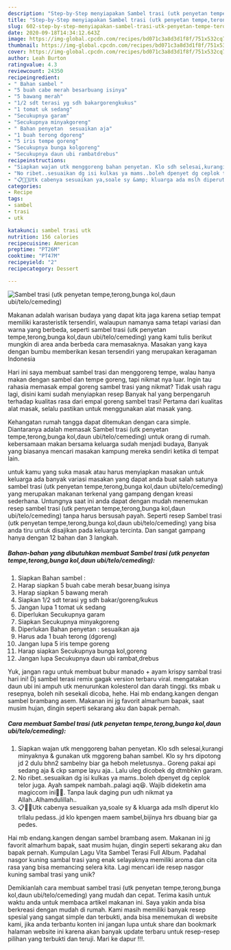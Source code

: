 ```yaml
---
description: "Step-by-Step menyiapakan Sambel trasi (utk penyetan tempe,terong,bunga kol,daun ubi/telo/cemeding) teraktual"
title: "Step-by-Step menyiapakan Sambel trasi (utk penyetan tempe,terong,bunga kol,daun ubi/telo/cemeding) teraktual"
slug: 602-step-by-step-menyiapakan-sambel-trasi-utk-penyetan-tempe-terong-bunga-kol-daun-ubi-telo-cemeding-teraktual
date: 2020-09-18T14:34:12.643Z
image: https://img-global.cpcdn.com/recipes/bd071c3a8d3d1f8f/751x532cq70/sambel-trasi-utk-penyetan-tempeterongbunga-koldaun-ubitelocemeding-foto-resep-utama.jpg
thumbnail: https://img-global.cpcdn.com/recipes/bd071c3a8d3d1f8f/751x532cq70/sambel-trasi-utk-penyetan-tempeterongbunga-koldaun-ubitelocemeding-foto-resep-utama.jpg
cover: https://img-global.cpcdn.com/recipes/bd071c3a8d3d1f8f/751x532cq70/sambel-trasi-utk-penyetan-tempeterongbunga-koldaun-ubitelocemeding-foto-resep-utama.jpg
author: Leah Burton
ratingvalue: 4.3
reviewcount: 24350
recipeingredient:
- " Bahan sambel "
- "5 buah cabe merah besarbuang isinya"
- "5 bawang merah"
- "1/2 sdt terasi yg sdh bakargorengkukus"
- "1 tomat uk sedang"
- "Secukupnya garam"
- "Secukupnya minyakgoreng"
- " Bahan penyetan  sesuaikan aja"
- "1 buah terong dgoreng"
- "5 iris tempe goreng"
- "Secukupnya bunga kolgoreng"
- "Secukupnya daun ubi rambatdrebus"
recipeinstructions:
- "Siapkan wajan utk menggoreng bahan penyetan. Klo sdh selesai,kurangi minyaknya &amp; gunakan utk mggoreng bahan sambel. Klo sy hrs dipotong jd 2 dulu bhn2 sambelny biar ga heboh meletusnya.. Goreng pakai api sedang aja &amp; ckp sampe layu aja.. Lalu uleg dicobek dg dtmbhkn garam."
- "No ribet..sesuaikan dg isi kulkas ya mams..boleh dpenyet dg ceplok telor juga. Ayah sampek nambah..palagi aq😆. Wajib dideketin ama magiccom ini🙈😸. Tanpa lauk daging pun udh nikmat ya Allah..Alhamdulillah.."
- "📋📝📩Utk cabenya sesuaikan ya,soale sy &amp; kluarga ada mslh diperut klo trllalu pedass..jd klo kpengen maem sambel,bijinya hrs dbuang biar ga pedes."
categories:
- Recipe
tags:
- sambel
- trasi
- utk

katakunci: sambel trasi utk 
nutrition: 156 calories
recipecuisine: American
preptime: "PT26M"
cooktime: "PT47M"
recipeyield: "2"
recipecategory: Dessert

---
```



![Sambel trasi (utk penyetan tempe,terong,bunga kol,daun ubi/telo/cemeding)](https://img-global.cpcdn.com/recipes/bd071c3a8d3d1f8f/751x532cq70/sambel-trasi-utk-penyetan-tempeterongbunga-koldaun-ubitelocemeding-foto-resep-utama.jpg)

Makanan adalah warisan budaya yang dapat kita jaga karena setiap tempat memiliki karasteristik tersendiri, walaupun namanya sama tetapi variasi dan warna yang berbeda, seperti sambel trasi (utk penyetan tempe,terong,bunga kol,daun ubi/telo/cemeding) yang kami tulis berikut mungkin di area anda berbeda cara memasaknya. Masakan yang kaya dengan bumbu memberikan kesan tersendiri yang merupakan keragaman Indonesia

Hari ini saya membuat sambel trasi dan menggoreng tempe, walau hanya makan dengan sambel dan tempe goreng, tapi nikmat nya luar. Ingin tau rahasia memasak empal goreng sambel trasi yang nikmat? Tidak usah ragu lagi, disini kami sudah menyiapkan resep Banyak hal yang berpengaruh terhadap kualitas rasa dari empal goreng sambel trasi! Pertama dari kualitas alat masak, selalu pastikan untuk menggunakan alat masak yang.

Kehangatan rumah tangga dapat ditemukan dengan cara simple. Diantaranya adalah memasak Sambel trasi (utk penyetan tempe,terong,bunga kol,daun ubi/telo/cemeding) untuk orang di rumah. kebersamaan makan bersama keluarga sudah menjadi budaya, Banyak yang biasanya mencari masakan kampung mereka sendiri ketika di tempat lain.

untuk kamu yang suka masak atau harus menyiapkan masakan untuk keluarga ada banyak variasi masakan yang dapat anda buat salah satunya sambel trasi (utk penyetan tempe,terong,bunga kol,daun ubi/telo/cemeding) yang merupakan makanan terkenal yang gampang dengan kreasi sederhana. Untungnya saat ini anda dapat dengan mudah menemukan resep sambel trasi (utk penyetan tempe,terong,bunga kol,daun ubi/telo/cemeding) tanpa harus bersusah payah.
Seperti resep Sambel trasi (utk penyetan tempe,terong,bunga kol,daun ubi/telo/cemeding) yang bisa anda tiru untuk disajikan pada keluarga tercinta. Dan sangat gampang hanya dengan 12 bahan dan 3 langkah.


<!--inarticleads1-->

##### Bahan-bahan yang dibutuhkan membuat Sambel trasi (utk penyetan tempe,terong,bunga kol,daun ubi/telo/cemeding):

1. Siapkan  Bahan sambel :
1. Harap siapkan 5 buah cabe merah besar,buang isinya
1. Harap siapkan 5 bawang merah
1. Siapkan 1/2 sdt terasi yg sdh bakar/goreng/kukus
1. Jangan lupa 1 tomat uk sedang
1. Diperlukan Secukupnya garam
1. Siapkan Secukupnya minyakgoreng
1. Diperlukan  Bahan penyetan : sesuaikan aja
1. Harus ada 1 buah terong (dgoreng)
1. Jangan lupa 5 iris tempe goreng
1. Harap siapkan Secukupnya bunga kol,goreng
1. Jangan lupa Secukupnya daun ubi rambat,drebus


Yuk, jangan ragu untuk membuat bubur manado + ayam krispy sambal trasi hari ini! Dj sambel terasi remix gagak version terbaru viral. mengatakan daun ubi ini ampuh utk menurunkan kolesterol dan darah tinggi. tks mbak u resepnya, boleh nih sesekali dicoba, hehe. Hai mb endang.kangen dengan sambel brambang asem. Makanan ini jg favorit almarhum bapak, saat musim hujan, dingin seperti sekarang aku dan bapak pernah. 

<!--inarticleads2-->

##### Cara membuat  Sambel trasi (utk penyetan tempe,terong,bunga kol,daun ubi/telo/cemeding):

1. Siapkan wajan utk menggoreng bahan penyetan. Klo sdh selesai,kurangi minyaknya &amp; gunakan utk mggoreng bahan sambel. Klo sy hrs dipotong jd 2 dulu bhn2 sambelny biar ga heboh meletusnya.. Goreng pakai api sedang aja &amp; ckp sampe layu aja.. Lalu uleg dicobek dg dtmbhkn garam.
1. No ribet..sesuaikan dg isi kulkas ya mams..boleh dpenyet dg ceplok telor juga. Ayah sampek nambah..palagi aq😆. Wajib dideketin ama magiccom ini🙈😸. Tanpa lauk daging pun udh nikmat ya Allah..Alhamdulillah..
1. 📋📝📩Utk cabenya sesuaikan ya,soale sy &amp; kluarga ada mslh diperut klo trllalu pedass..jd klo kpengen maem sambel,bijinya hrs dbuang biar ga pedes.


Hai mb endang.kangen dengan sambel brambang asem. Makanan ini jg favorit almarhum bapak, saat musim hujan, dingin seperti sekarang aku dan bapak pernah. Kumpulan Lagu Vita Sambel Terasi Full Album. Padahal nasgor kuning sambal trasi yang enak selayaknya memiliki aroma dan cita rasa yang bisa memancing selera kita. Lagi mencari ide resep nasgor kuning sambal trasi yang unik? 

Demikianlah cara membuat sambel trasi (utk penyetan tempe,terong,bunga kol,daun ubi/telo/cemeding) yang mudah dan cepat. Terima kasih untuk waktu anda untuk membaca artikel makanan ini. Saya yakin anda bisa berkreasi dengan mudah di rumah. Kami masih memiliki banyak resep spesial yang sangat simple dan terbukti, anda bisa menemukan di website kami, jika anda terbantu konten ini jangan lupa untuk share dan bookmark halaman website ini karena akan banyak update terbaru untuk resep-resep pilihan yang terbukti dan teruji. Mari ke dapur !!!. 
